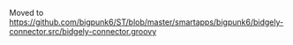 Moved to https://github.com/bigpunk6/ST/blob/master/smartapps/bigpunk6/bidgely-connector.src/bidgely-connector.groovy
